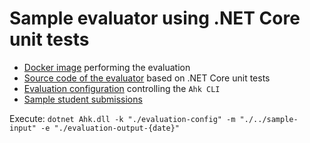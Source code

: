 # Sample evaluator using .NET Core unit tests

- [Docker image](evaluator-container) performing the evaluation
- [Source code of the evaluator](evaluator-container/src) based on .NET Core unit tests
- [Evaluation configuration](evaluation-config) controlling the `Ahk CLI`
- [Sample student submissions](../sample-input)

Execute: `dotnet Ahk.dll -k "./evaluation-config" -m "./../sample-input" -e "./evaluation-output-{date}"`
